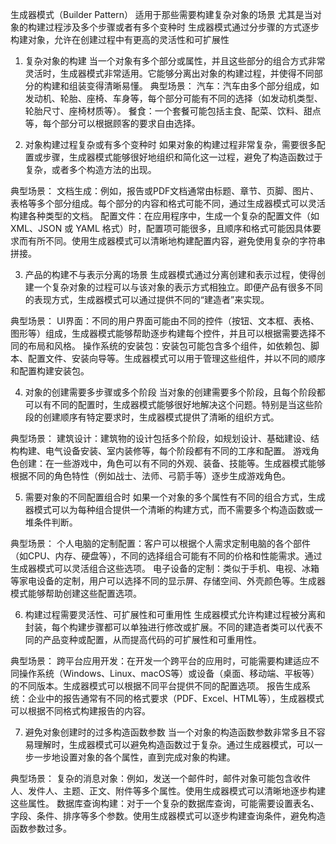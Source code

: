 生成器模式（Builder Pattern） 适用于那些需要构建复杂对象的场景
尤其是当对象的构建过程涉及多个步骤或者有多个变种时
生成器模式通过分步骤的方式逐步构建对象，允许在创建过程中有更高的灵活性和可扩展性

1. 复杂对象的构建
当一个对象有多个部分或属性，并且这些部分的组合方式非常灵活时，生成器模式非常适用。它能够分离出对象的构建过程，并使得不同部分的构建和组装变得清晰易懂。
  典型场景：
  汽车：汽车由多个部分组成，如发动机、轮胎、座椅、车身等，每个部分可能有不同的选择（如发动机类型、轮胎尺寸、座椅材质等）。
  餐食：一个套餐可能包括主食、配菜、饮料、甜点等，每个部分可以根据顾客的要求自由选择。

2. 对象构建过程复杂或有多个变种时
  如果对象的构建过程非常复杂，需要很多配置或步骤，生成器模式能够很好地组织和简化这一过程，避免了构造函数过于复杂，或者多个构造方法的出现。

  典型场景：
  文档生成：例如，报告或PDF文档通常由标题、章节、页脚、图片、表格等多个部分组成。每个部分的内容和格式可能不同，通过生成器模式可以灵活构建各种类型的文档。
  配置文件：在应用程序中，生成一个复杂的配置文件（如 XML、JSON 或 YAML 格式）时，配置项可能很多，且顺序和格式可能因具体要求而有所不同。使用生成器模式可以清晰地构建配置内容，避免使用复杂的字符串拼接。

3. 产品的构建不与表示分离的场景
  生成器模式通过分离创建和表示过程，使得创建一个复杂对象的过程可以与该对象的表示方式相独立。即便产品有很多不同的表现方式，生成器模式可以通过提供不同的“建造者”来实现。

  典型场景：
  UI界面：不同的用户界面可能由不同的控件（按钮、文本框、表格、图形等）组成，生成器模式能够帮助逐步构建每个控件，并且可以根据需要选择不同的布局和风格。
  操作系统的安装包：安装包可能包含多个组件，如依赖包、脚本、配置文件、安装向导等。生成器模式可以用于管理这些组件，并以不同的顺序和配置构建安装包。

4. 对象的创建需要多步骤或多个阶段
  当对象的创建需要多个阶段，且每个阶段都可以有不同的配置时，生成器模式能够很好地解决这个问题。特别是当这些阶段的创建顺序有特定要求时，生成器模式提供了清晰的组织方式。

  典型场景：
  建筑设计：建筑物的设计包括多个阶段，如规划设计、基础建设、结构构建、电气设备安装、室内装修等，每个阶段都有不同的工序和配置。
  游戏角色创建：在一些游戏中，角色可以有不同的外观、装备、技能等。生成器模式能够根据不同的角色特性（例如战士、法师、弓箭手等）逐步生成游戏角色。

5. 需要对象的不同配置组合时
  如果一个对象的多个属性有不同的组合方式，生成器模式可以为每种组合提供一个清晰的构建方式，而不需要多个构造函数或一堆条件判断。

  典型场景：
  个人电脑的定制配置：客户可以根据个人需求定制电脑的各个部件（如CPU、内存、硬盘等），不同的选择组合可能有不同的价格和性能需求。通过生成器模式可以灵活组合这些选项。
  电子设备的定制：类似于手机、电视、冰箱等家电设备的定制，用户可以选择不同的显示屏、存储空间、外壳颜色等。生成器模式能够帮助创建这些配置选项。

6. 构建过程需要灵活性、可扩展性和可重用性
  生成器模式允许构建过程被分离和封装，每个构建步骤都可以单独进行修改或扩展。不同的建造者类可以代表不同的产品变种或配置，从而提高代码的可扩展性和可重用性。

  典型场景：
  跨平台应用开发：在开发一个跨平台的应用时，可能需要构建适应不同操作系统（Windows、Linux、macOS等）或设备（桌面、移动端、平板等）的不同版本。生成器模式可以根据不同平台提供不同的配置选项。
  报告生成系统：企业中的报告通常有不同的格式要求（PDF、Excel、HTML等），生成器模式可以根据不同格式构建报告的内容。

7. 避免对象创建时的过多构造函数参数
  当一个对象的构造函数参数非常多且不容易理解时，生成器模式可以避免构造函数过于复杂。通过生成器模式，可以一步一步地设置对象的各个属性，直到完成对象的构建。

  典型场景：
  复杂的消息对象：例如，发送一个邮件时，邮件对象可能包含收件人、发件人、主题、正文、附件等多个属性。使用生成器模式可以清晰地逐步构建这些属性。
  数据库查询构建：对于一个复杂的数据库查询，可能需要设置表名、字段、条件、排序等多个参数。使用生成器模式可以逐步构建查询条件，避免构造函数参数过多。
